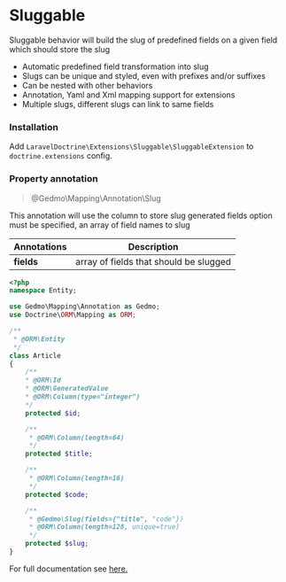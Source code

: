 # Sluggable

Sluggable behavior will build the slug of predefined fields on a given field which should store the slug

- Automatic predefined field transformation into slug
- Slugs can be unique and styled, even with prefixes and/or suffixes
- Can be nested with other behaviors
- Annotation, Yaml and Xml mapping support for extensions
- Multiple slugs, different slugs can link to same fields

### Installation

Add `LaravelDoctrine\Extensions\Sluggable\SluggableExtension` to `doctrine.extensions` config.

### Property annotation

> @Gedmo\Mapping\Annotation\Slug

This annotation will use the column to store slug generated fields option must be specified, an array of field names to slug

| Annotations | Description |
|--|--|
| **fields** | array of fields that should be slugged |

``` php
<?php
namespace Entity;

use Gedmo\Mapping\Annotation as Gedmo;
use Doctrine\ORM\Mapping as ORM;

/**
 * @ORM\Entity
 */
class Article
{
    /** 
    * @ORM\Id
    * @ORM\GeneratedValue 
    * @ORM\Column(type="integer")
    */
    protected $id;

    /**
     * @ORM\Column(length=64)
     */
    protected $title;

    /**
     * @ORM\Column(length=16)
     */
    protected $code;

    /**
     * @Gedmo\Slug(fields={"title", "code"})
     * @ORM\Column(length=128, unique=true)
     */
    protected $slug;
}
```

For full documentation see [here.](https://github.com/Atlantic18/DoctrineExtensions/blob/master/doc/sluggable.md)
